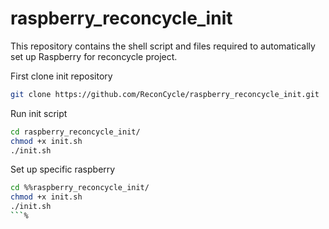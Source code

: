 # raspberry_reconcycle_init
This repository contains the shell script and files required to automatically set up Raspberry for reconcycle project.

First clone init repository

```sh
git clone https://github.com/ReconCycle/raspberry_reconcycle_init.git
```

Run init script

```sh
cd raspberry_reconcycle_init/
chmod +x init.sh
./init.sh
```

Set up specific raspberry 


```sh
cd %%raspberry_reconcycle_init/
chmod +x init.sh
./init.sh
```%
